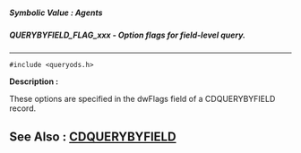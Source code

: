 ##### Symbolic Value : Agents
##### QUERYBYFIELD_FLAG_xxx - Option flags for field-level query.
---
```
#include <queryods.h>
```
**Description :**

These options are specified in the dwFlags field of a CDQUERYBYFIELD record.

**See Also :**
[CDQUERYBYFIELD](/reference/Data/CDQUERYBYFIELD)
---
